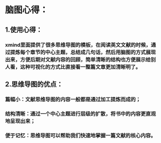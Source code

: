 # 脑图心得：

## 1.使用心得：

### xmind里面提供了很多思维导图的模板，在阅读英文文献的时候，通过提炼每个章节的中心主题，总结成几句话，然后用脑图的方式展现出来，方便后期对文献内容的回顾，简单清晰的结构也方便展示给别人看，这种可视化的方式比直接看一整篇文章更加清晰明了。



## 2.思维导图的优点：

###    篇幅小：文献思维导图的内容一般都是通过加工提炼而成的；

###    结构清晰：通过一个中心主题进行层级的扩散，将书中的内容更直观地呈现出来；

###    便于记忆：思维导图可以帮助我们快速地掌握一篇文献的核心内容。





